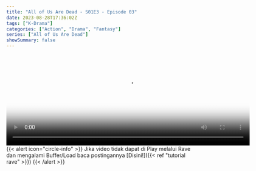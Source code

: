 ```yaml
---
title: "All of Us Are Dead - S01E3 - Episode 03"
date: 2023-08-28T17:36:02Z
tags: ["K-Drama"]
categories: ["Action", "Drama", "Fantasy"]
series: ["All of Us Are Dead"]
showSummary: false
---
```

<video id="video-2" 
class="art-preview lazy video-js vjs-default-skin vjs-big-play-centered" 
controls preload="auto" 
width="640" 
height="240" 
poster="https://www.themoviedb.org/t/p/original/5wQG7raxg1N6jBNU5nBFXUQVqnQ.jpg" 
data-setup='{ "example_option": true, "width": "auto", "height": "auto", "techOrder": ["html5","flash"] }' 
onseeked="true"> <source src="https://kp3d-my.sharepoint.com/personal/ryoo_kp3d_onmicrosoft_com/_layouts/15/download.aspx?share=EQLkZvDdK01GpugesvLV_KcBBbzv339eNf1NbGbl1DjBPQ" type='video/mp4'>
</video>
<br>
{{< alert icon="circle-info" >}}
Jika video tidak dapat di Play melalui Rave dan mengalami Buffer/Load baca postingannya [Disini!]({{< ref "tutorial rave" >}})
{{< /alert >}}


